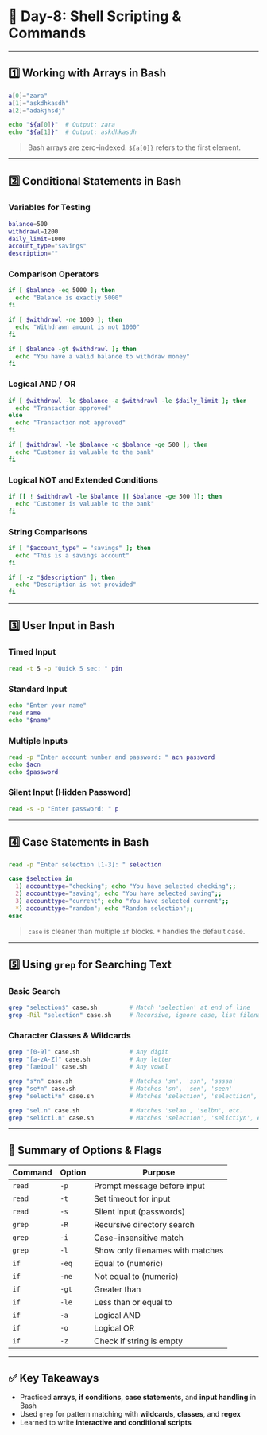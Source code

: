 # 🐚 Day-8: Shell Scripting & Commands

---

## 1️⃣ Working with Arrays in Bash

```bash
a[0]="zara"
a[1]="askdhkasdh"
a[2]="adakjhsdj"

echo "${a[0]}"  # Output: zara
echo "${a[1]}"  # Output: askdhkasdh
```

> Bash arrays are zero-indexed. `${a[0]}` refers to the first element.

---

## 2️⃣ Conditional Statements in Bash

### Variables for Testing
```bash
balance=500
withdrawl=1200
daily_limit=1000
account_type="savings"
description=""
```

### Comparison Operators
```bash
if [ $balance -eq 5000 ]; then
  echo "Balance is exactly 5000"
fi

if [ $withdrawl -ne 1000 ]; then
  echo "Withdrawn amount is not 1000"
fi

if [ $balance -gt $withdrawl ]; then
  echo "You have a valid balance to withdraw money"
fi
```

### Logical AND / OR
```bash
if [ $withdrawl -le $balance -a $withdrawl -le $daily_limit ]; then
  echo "Transaction approved"
else
  echo "Transaction not approved"
fi

if [ $withdrawl -le $balance -o $balance -ge 500 ]; then
  echo "Customer is valuable to the bank"
fi
```

### Logical NOT and Extended Conditions
```bash
if [[ ! $withdrawl -le $balance || $balance -ge 500 ]]; then
  echo "Customer is valuable to the bank"
fi
```

### String Comparisons
```bash
if [ "$account_type" = "savings" ]; then
  echo "This is a savings account"
fi

if [ -z "$description" ]; then
  echo "Description is not provided"
fi
```

---

## 3️⃣ User Input in Bash

### Timed Input
```bash
read -t 5 -p "Quick 5 sec: " pin
```

### Standard Input
```bash
echo "Enter your name"
read name
echo "$name"
```

### Multiple Inputs
```bash
read -p "Enter account number and password: " acn password
echo $acn
echo $password
```

### Silent Input (Hidden Password)
```bash
read -s -p "Enter password: " p
```

---

## 4️⃣ Case Statements in Bash

```bash
read -p "Enter selection [1-3]: " selection

case $selection in
  1) accounttype="checking"; echo "You have selected checking";;
  2) accounttype="saving"; echo "You have selected saving";;
  3) accounttype="current"; echo "You have selected current";;
  *) accounttype="random"; echo "Random selection";;
esac
```

> `case` is cleaner than multiple `if` blocks. `*` handles the default case.

---

## 5️⃣ Using `grep` for Searching Text

### Basic Search
```bash
grep "selection$" case.sh         # Match 'selection' at end of line
grep -Ril "selection" case.sh     # Recursive, ignore case, list filenames
```

### Character Classes & Wildcards
```bash
grep "[0-9]" case.sh              # Any digit
grep "[a-zA-Z]" case.sh           # Any letter
grep "[aeiou]" case.sh            # Any vowel

grep "s*n" case.sh                # Matches 'sn', 'ssn', 'ssssn'
grep "se*n" case.sh               # Matches 'sn', 'sen', 'seen'
grep "selecti*n" case.sh          # Matches 'selection', 'selectiion', etc.

grep "sel.n" case.sh              # Matches 'selan', 'selbn', etc.
grep "selicti.n" case.sh          # Matches 'selection', 'selictiyn', etc.
```

---

## 🧾 Summary of Options & Flags

| Command | Option | Purpose                                |
|---------|--------|----------------------------------------|
| `read`  | `-p`   | Prompt message before input            |
| `read`  | `-t`   | Set timeout for input                  |
| `read`  | `-s`   | Silent input (passwords)               |
| `grep`  | `-R`   | Recursive directory search             |
| `grep`  | `-i`   | Case-insensitive match                 |
| `grep`  | `-l`   | Show only filenames with matches       |
| `if`    | `-eq`  | Equal to (numeric)                     |
| `if`    | `-ne`  | Not equal to (numeric)                 |
| `if`    | `-gt`  | Greater than                           |
| `if`    | `-le`  | Less than or equal to                  |
| `if`    | `-a`   | Logical AND                            |
| `if`    | `-o`   | Logical OR                             |
| `if`    | `-z`   | Check if string is empty               |

---

## ✅ Key Takeaways

- Practiced **arrays**, **if conditions**, **case statements**, and **input handling** in Bash  
- Used `grep` for pattern matching with **wildcards**, **classes**, and **regex**  
- Learned to write **interactive and conditional scripts**  
